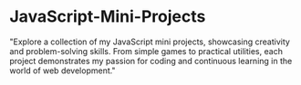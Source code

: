 # JavaScript-Mini-Projects
"Explore a collection of my JavaScript mini projects, showcasing creativity and problem-solving skills. From simple games to practical utilities, each project demonstrates my passion for coding and continuous learning in the world of web development."

